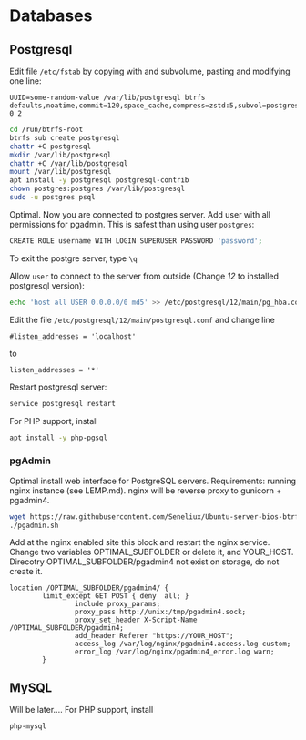 # Databases
## Postgresql
Edit file `/etc/fstab` by copying with and subvolume, pasting and modifying one line:
```properties
UUID=some-random-value /var/lib/postgresql btrfs defaults,noatime,commit=120,space_cache,compress=zstd:5,subvol=postgresql 0 2
```


```bash
cd /run/btrfs-root
btrfs sub create postgresql
chattr +C postgresql
mkdir /var/lib/postgresql
chattr +C /var/lib/postgresql
mount /var/lib/postgresql
apt install -y postgresql postgresql-contrib
chown postgres:postgres /var/lib/postgresql
sudo -u postgres psql
```

Optimal. Now you are connected to postgres server. Add user with all permissions for pgadmin. This is safest than using user `postgres`:
```bash
CREATE ROLE username WITH LOGIN SUPERUSER PASSWORD 'password';
```
To exit the postgre server, type `\q`

Allow `user` to connect to the server from outside (Change *12* to installed postgresql version):
```bash
echo 'host all USER 0.0.0.0/0 md5' >> /etc/postgresql/12/main/pg_hba.conf
```
Edit the file `/etc/postgresql/12/main/postgresql.conf` and change line 
```properties
#listen_addresses = 'localhost'
```
to
```properties
listen_addresses = '*'
```
Restart postgresql server:
```bash
service postgresql restart
```
For PHP support, install 
```bash
apt install -y php-pgsql
```
### pgAdmin 
Optimal install web interface for PostgreSQL servers.
Requirements: running nginx instance (see LEMP.md). nginx will be reverse proxy to gunicorn + pgadmin4. 

```bash
wget https://raw.githubusercontent.com/Seneliux/Ubuntu-server-bios-btrfs-luks-remote-unlock/main/databases/pgadmin.sh && chmod +x pgadmin.sh
./pgadmin.sh
```
Add at the nginx enabled site this block and restart the nginx service. Change two variables OPTIMAL_SUBFOLDER or delete it, and YOUR_HOST. Direcotry OPTIMAL_SUBFOLDER/pgadmin4 not exist on storage, do not create it.
```properties
location /OPTIMAL_SUBFOLDER/pgadmin4/ {
        limit_except GET POST { deny  all; }
                include proxy_params;
                proxy_pass http://unix:/tmp/pgadmin4.sock;
                proxy_set_header X-Script-Name /OPTIMAL_SUBFOLDER/pgadmin4;
                add_header Referer "https://YOUR_HOST";
                access_log /var/log/nginx/pgadmin4.access.log custom;
                error_log /var/log/nginx/pgadmin4_error.log warn;
        }
```


## MySQL
Will be later....
For PHP support, install 
```bash
php-mysql
```
